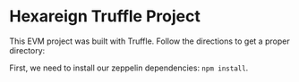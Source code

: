 # Hexareign Truffle Project
This EVM project was built with Truffle. Follow the directions to get a proper directory:  

First, we need to install our zeppelin dependencies: `npm install`.  

